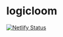 # logicloom
[![Netlify Status](https://api.netlify.com/api/v1/badges/60696634-6b2a-46dd-8969-84644e31c3aa/deploy-status)](https://app.netlify.com/sites/logicloom/deploys)
